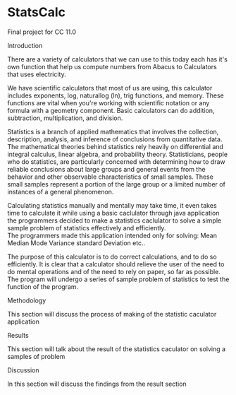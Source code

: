 # StatsCalc
Final project for CC 11.0

Introduction

There are a variety of calculators that we can use to this today
each has it's own function that help us compute numbers
from Abacus to Calculators that uses electricity.

We have scientific calculators that most of us are using,
this calculator includes exponents, log, naturallog (ln), trig functions, and memory. 
These functions are vital when you're working with scientific notation or any formula with a geometry component. Basic calculators can do addition, subtraction, multiplication, and division.


Statistics is a branch of applied mathematics that involves the collection, description, analysis, and inference of conclusions from quantitative data. The mathematical theories behind statistics rely heavily on differential and integral calculus, linear algebra, and probability theory. Statisticians, people who do statistics, are particularly concerned with determining how to draw reliable conclusions about large groups and general events from the behavior and other observable characteristics of small samples. These small samples represent a portion of the large group or a limited number of instances of a general phenomenon.


Calculating statistics manually and mentally may take time, it even takes time to calculate it while using a basic caclulator 
through java application 
the programmers decided to make a statistics caclulator to solve a simple sample problem of statistics effectively and efficiently.  
The programmers made this application intended only for solving:
Mean
Median
Mode
Variance
standard Deviation
etc..

The purpose of this calculator is to do correct calculations, and to do so efficiently. It is clear that a calculator should relieve the user of the need to do mental operations and of the need to rely on paper, so far as possible.
The program will undergo a series of sample problem of statistics to test the function of the program.


Methodology

This section will discuss the process of making of the statistic caculator application

Results

This section will talk about the result of the statistics caculator on solving a samples of problem

Discussion

In this section will discuss the findings from the result section
